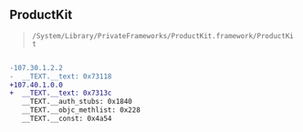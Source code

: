 ## ProductKit

> `/System/Library/PrivateFrameworks/ProductKit.framework/ProductKit`

```diff

-107.30.1.2.2
-  __TEXT.__text: 0x73118
+107.40.1.0.0
+  __TEXT.__text: 0x7313c
   __TEXT.__auth_stubs: 0x1840
   __TEXT.__objc_methlist: 0x228
   __TEXT.__const: 0x4a54

```
